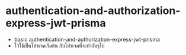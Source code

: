 # authentication-and-authorization-express-jwt-prisma
- basic authentication-and-authorization-express-jwt-prisma
- ไว้ใช้เป็นโปรเจคเริ่มต้น กับโปรเจคที่จะทำถัดๆไป
